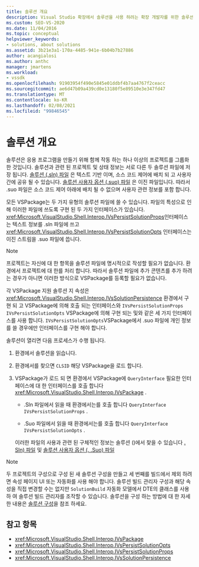 ```yaml
---
title: 솔루션 개요
description: Visual Studio 확장에서 솔루션을 사용 하려는 확장 개발자를 위한 솔루션의 내부 정보에 대해 알아봅니다.
ms.custom: SEO-VS-2020
ms.date: 11/04/2016
ms.topic: conceptual
helpviewer_keywords:
- solutions, about solutions
ms.assetid: 3b21e3a1-170a-4485-941e-6b04b7b27886
author: acangialosi
ms.author: anthc
manager: jmartens
ms.workload:
- vssdk
ms.openlocfilehash: 91903954f490e5845e01ddbf4b7aa4767f2ceacc
ms.sourcegitcommit: ae6d47b09a439cd0e13180f5e89510e3e347fd47
ms.translationtype: MT
ms.contentlocale: ko-KR
ms.lasthandoff: 02/08/2021
ms.locfileid: "99846545"
---
```

# <a name="solutions-overview"></a>솔루션 개요

솔루션은 응용 프로그램을 만들기 위해 함께 작동 하는 하나 이상의 프로젝트를 그룹화 한 것입니다. 솔루션과 관련 된 프로젝트 및 상태 정보는 서로 다른 두 솔루션 파일에 저장 됩니다. [솔루션 (.sln) 파일](solution-dot-sln-file.md) 은 텍스트 기반 이며, 소스 코드 제어에 배치 되 고 사용자 간에 공유 될 수 있습니다. [솔루션 사용자 옵션 (.suo) 파일](solution-user-options-dot-suo-file.md) 은 이진 파일입니다. 따라서 .suo 파일은 소스 코드 제어 아래에 배치 될 수 없으며 사용자 관련 정보를 포함 합니다.

모든 VSPackage는 두 가지 유형의 솔루션 파일에 쓸 수 있습니다. 파일의 특성으로 인해 이러한 파일에 쓰도록 구현 된 두 가지 인터페이스가 있습니다. <xref:Microsoft.VisualStudio.Shell.Interop.IVsPersistSolutionProps>인터페이스는 텍스트 정보를 .sln 파일에 쓰고 <xref:Microsoft.VisualStudio.Shell.Interop.IVsPersistSolutionOpts> 인터페이스는 이진 스트림을 .suo 파일에 씁니다.

> [!NOTE]
> 프로젝트는 자신에 대 한 항목을 솔루션 파일에 명시적으로 작성할 필요가 없습니다. 환경에서 프로젝트에 대 한를 처리 합니다. 따라서 솔루션 파일에 추가 콘텐츠를 추가 하려는 경우가 아니면 이러한 방식으로 VSPackage를 등록할 필요가 없습니다.

각 VSPackage 지원 솔루션 지 속성은 <xref:Microsoft.VisualStudio.Shell.Interop.IVsSolutionPersistence> 환경에서 구현 되 고 VSPackage에 의해 호출 되는 인터페이스와 `IVsPersistSolutionProps` `IVsPersistSolutionOpts` VSPackage에 의해 구현 되는 및와 같은 세 가지 인터페이스를 사용 합니다. `IVsPersistSolutionOpts`VSPackage에서 .suo 파일에 개인 정보를 쓸 경우에만 인터페이스를 구현 해야 합니다.

솔루션이 열리면 다음 프로세스가 수행 됩니다.

1. 환경에서 솔루션을 읽습니다.

2. 환경에서를 찾으면 `CLSID` 해당 VSPackage을 로드 합니다.

3. VSPackage가 로드 되 면 환경에서 VSPackage에 `QueryInterface` 필요한 인터페이스에 대 한 인터페이스를 호출 합니다 <xref:Microsoft.VisualStudio.Shell.Interop.IVsPackage> .

   - .Sln 파일에서 읽을 때 환경에서는를 호출 합니다 `QueryInterface` `IVsPersistSolutionProps` .

   - .Suo 파일에서 읽을 때 환경에서는를 호출 합니다 `QueryInterface` `IVsPersistSolutionOpts` .

   이러한 파일의 사용과 관련 된 구체적인 정보는 솔루션 ()에서 찾을 수 있습니다 [. Sln) 파일](../../extensibility/internals/solution-dot-sln-file.md) 및 [솔루션 사용자 옵션 (. .Suo) 파일](../../extensibility/internals/solution-user-options-dot-suo-file.md)

> [!NOTE]
> 두 프로젝트의 구성으로 구성 된 새 솔루션 구성을 만들고 세 번째를 빌드에서 제외 하려면 속성 페이지 UI 또는 자동화를 사용 해야 합니다. 솔루션 빌드 관리자 구성과 해당 속성을 직접 변경할 수는 없지만 `SolutionBuild` 자동화 모델에서 DTE의 클래스를 사용 하 여 솔루션 빌드 관리자를 조작할 수 있습니다. 솔루션을 구성 하는 방법에 대 한 자세한 내용은 [솔루션 구성](../../extensibility/internals/solution-configuration.md)을 참조 하세요.

## <a name="see-also"></a>참고 항목

- <xref:Microsoft.VisualStudio.Shell.Interop.IVsPackage>
- <xref:Microsoft.VisualStudio.Shell.Interop.IVsPersistSolutionOpts>
- <xref:Microsoft.VisualStudio.Shell.Interop.IVsPersistSolutionProps>
- <xref:Microsoft.VisualStudio.Shell.Interop.IVsSolutionPersistence>
